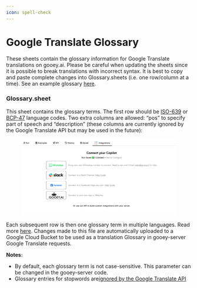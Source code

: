 ```yaml
---
icon: spell-check
---
```


# Google Translate Glossary



These sheets contain the glossary information for Google Translate translations on gooey.ai. Please be careful when updating the sheets since it is possible to break translations with incorrect syntax. It is best to copy and paste complete changes into Glossary.sheets (i.e. one row/column at a time). See an example glossary [here](https://docs.google.com/spreadsheets/d/1IRHKcOC86oZXwMB0hR7eej7YVg5kUHpriZymwYQcQX4/edit#gid=0).

### Glossary.sheet <a href="#ggm07dbcp5ot" id="ggm07dbcp5ot"></a>

This sheet contains the glossary terms. The first row should be [ISO-639](https://wikipedia.org/wiki/ISO\_639) or [BCP-47](https://tools.ietf.org/html/bcp47) language codes. Two extra columns are allowed: “pos” to specify part of speech and “description” (these columns are currently ignored by the Google Translate API but may be used in the future):

<figure><img src="../../.gitbook/assets/0.png" alt=""><figcaption></figcaption></figure>

Each subsequent row is then one glossary term in multiple languages. Read more [here](https://cloud.google.com/translate/docs/advanced/glossary#translate\_v3\_translate\_text\_with\_glossary-drest). Changes made to this file are automatically uploaded to a Google Cloud Bucket to be used as a translation Glossary in gooey-server Google Translate requests.

**Notes**:

* By default, each glossary term is not case-sensitive. This parameter can be changed in the gooey-server code.
* Glossary entries for stopwords are[ignored by the Google Translate API](https://cloud.google.com/translate/docs/advanced/stopwords)
